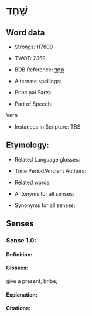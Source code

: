 # שָׁחַד

<!-- Status: S2="NeedsEdits" -->
<!-- Lexica used for edits:   -->

## Word data

* Strongs: H7809

* TWOT: 2359

* BDB Reference: [שָׁחַד](rc://en/bdb/dict/v.cf.aa)

* Alternate spellings:

* Principal Parts:

* Part of Speech:

Verb

* Instances in Scripture: TBS

## Etymology:

* Related Language glosses:

* Time Period/Ancient Authors:

* Related words:

* Antonyms for all senses:

* Synonyms for all senses:

## Senses

### Sense 1.0:

#### Definition:

#### Glosses:

give a present; bribe; 

#### Explanation:

#### Citations:



